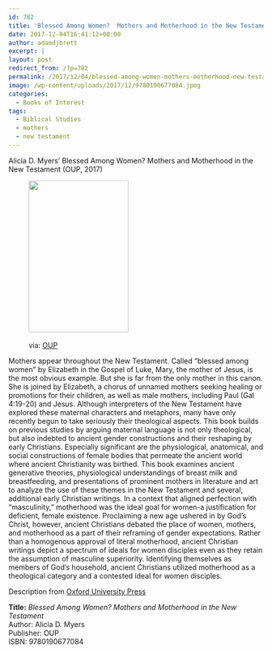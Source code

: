 ```yaml
---
id: 782
title: 'Blessed Among Women?  Mothers and Motherhood in the New Testament'
date: 2017-12-04T16:41:12+00:00
author: adamdjbrett
excerpt: |
layout: post
redirect_from: /?p=782
permalink: /2017/12/04/blessed-among-women-mothers-motherhood-new-testament/
image: /wp-content/uploads/2017/12/9780190677084.jpeg
categories:
  - Books of Interest
tags:
  - Biblical Studies
  - mothers
  - new testament
---
```

Alicia D. Myers&#8217; Blessed Among Women? Mothers and Motherhood in the New Testament (OUP, 2017)

<!--more--><figure id="attachment_783" aria-describedby="caption-attachment-783" style="width: 197px" class="wp-caption alignleft">

[<img class="wp-image-783 size-medium" src="/wp-content/uploads/2017/12/9780190677084-197x300.jpeg" alt="" width="197" height="300" srcset="/wp-content/uploads/2017/12/9780190677084-197x300.jpeg 197w, /wp-content/uploads/2017/12/9780190677084.jpeg 362w" sizes="(max-width: 197px) 100vw, 197px" />](/wp-content/uploads/2017/12/9780190677084.jpeg)<figcaption id="caption-attachment-783" class="wp-caption-text">via: [OUP](https://global.oup.com/academic/product/blessed-among-women-9780190677084?cc=us&lang=en&)</figcaption></figure>

Mothers appear throughout the New Testament. Called &#8220;blessed among women&#8221; by Elizabeth in the Gospel of Luke, Mary, the mother of Jesus, is the most obvious example. But she is far from the only mother in this canon. She is joined by Elizabeth, a chorus of unnamed mothers seeking healing or promotions for their children, as well as male mothers, including Paul (Gal 4:19-20) and Jesus. Although interpreters of the New Testament have explored these maternal characters and metaphors, many have only recently begun to take seriously their theological aspects. This book builds on previous studies by arguing maternal language is not only theological, but also indebted to ancient gender constructions and their reshaping by early Christians. Especially significant are the physiological, anatomical, and social constructions of female bodies that permeate the ancient world where ancient Christianity was birthed. This book examines ancient generative theories, physiological understandings of breast milk and breastfeeding, and presentations of prominent mothers in literature and art to analyze the use of these themes in the New Testament and several, additional early Christian writings. In a context that aligned perfection with &#8220;masculinity,&#8221; motherhood was the ideal goal for women-a justification for deficient, female existence. Proclaiming a new age ushered in by God&#8217;s Christ, however, ancient Christians debated the place of women, mothers, and motherhood as a part of their reframing of gender expectations. Rather than a homogenous approval of literal motherhood, ancient Christian writings depict a spectrum of ideals for women disciples even as they retain the assumption of masculine superiority. Identifying themselves as members of God&#8217;s household, ancient Christians utilized motherhood as a theological category and a contested ideal for women disciples.

Description from [Oxford University Press](https://global.oup.com/academic/product/blessed-among-women-9780190677084?cc=us&lang=en&#)

**Title:** _Blessed Among Women? Mothers and Motherhood in the New Testament_  
Author: Alicia D. Myers  
Publisher: OUP  
ISBN: 9780190677084
